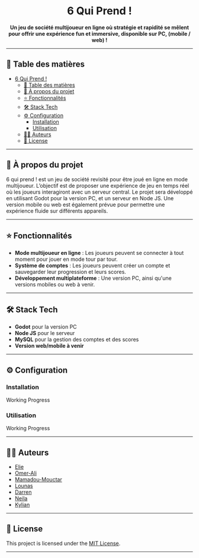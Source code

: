 <a name="readme-top"></a>

<div align="center">



# 6 Qui Prend !

**Un jeu de société multijoueur en ligne où stratégie et rapidité se mêlent pour offrir une expérience fun et immersive, disponible sur PC, (mobile / web) !**


</div>

---

## 📃 Table des matières

- [6 Qui Prend !](#6-qui-prend-)
  - [📃 Table des matières](#-table-des-matières)
  - [📌 À propos du projet](#-à-propos-du-projet)
  - [⭐️ Fonctionnalités](#️-fonctionnalités)
  - [🛠 Stack Tech](#-stack-tech)
  - [⚙️ Configuration](#️-configuration)
    - [Installation](#installation)
    - [Utilisation](#utilisation)
  - [👨🏻‍ Auteurs](#-auteurs)
  - [🔑 License](#-license)

---

## 📌 À propos du projet

6 qui prend ! est un jeu de société revisité pour être joué en ligne en mode multijoueur. L’objectif est de proposer une expérience de jeu en temps réel où les joueurs interagiront avec un serveur central. Le projet sera développé en utilisant Godot pour la version PC, et un serveur en Node JS. Une version mobile ou web est également prévue pour permettre une expérience fluide sur différents appareils.

---

## ⭐️ Fonctionnalités

- **Mode multijoueur en ligne** : Les joueurs peuvent se connecter à tout moment pour jouer en mode tour par tour.
- **Système de comptes** : Les joueurs peuvent créer un compte et sauvegarder leur progression et leurs scores.
- **Développement multiplateforme** : Une version PC, ainsi qu'une versions mobiles ou web à venir.

---

## 🛠 Stack Tech

- **Godot** pour la version PC
- **Node JS** pour le serveur
- **MySQL** pour la gestion des comptes et des scores
- **Version web/mobile à venir**

---

## ⚙️ Configuration

### Installation

Working Progress

### Utilisation

Working Progress

---

## 👨🏻‍ Auteurs

- [Elie](https://git.unistra.fr/antonios)
- [Omer-Ali](https://git.unistra.fr/armagan)
- [Mamadou-Mouctar](https://git.unistra.fr/bahmm)
- [Lounas](https://git.unistra.fr/lounas.chikhi)
- [Darren](https://git.unistra.fr/ddelgado)
- [Neila](https://git.unistra.fr/nkrika)
- [Kylian](https://git.unistra.fr/kylian.gerard)

---

## 🔑 License

This project is licensed under the [MIT License](https://opensource.org/licenses/MIT).

---
